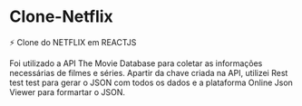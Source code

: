 # Clone-Netflix

⚡ Clone do NETFLIX em REACTJS

Foi utilizado a API The Movie Database para coletar as informações necessárias de filmes e séries. Apartir da chave criada na API, utilizei Rest test test para gerar o JSON com todos os dados e a plataforma Online Json Viewer para formartar o JSON.
